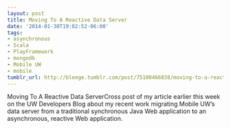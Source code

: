 ```yaml
---
layout: post
title: Moving To A Reactive Data Server
date: '2014-01-30T19:02:52-06:00'
tags:
- asynchronous
- Scala
- PlayFramework
- mongodb
- Mobile UW
- mobile
tumblr_url: http://bleege.tumblr.com/post/75100466838/moving-to-a-reactive-data-server
---
```

Moving To A Reactive Data ServerCross post of my article earlier this week on the UW Developers Blog about my recent work migrating Mobile UW’s data server from a traditional synchronous Java Web application to an asynchronous, reactive Web application.
